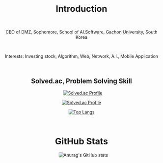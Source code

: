 <div align=center>
  <h1>Introduction</h1>
  <p>CEO of DMZ, Sophomore, School of AI.Software, Gachon University, South Korea</p>
  <p>Interests: Investing stock, Algorithm, Web, Network, A.I., Mobile Application</p>


  <h2>Solved.ac, Problem Solving Skill</h2>
  [![Solved.ac Profile](http://mazassumnida.wtf/api/mini/generate_badge?boj=taewan2002)](https://solved.ac/taewan2002)
  
  [![Solved.ac
Profile](http://mazassumnida.wtf/api/v2/generate_badge?boj=Profile)](https://solved.ac/Profile)

  [![Top Langs](https://github-readme-stats.vercel.app/api/top-langs/?username=taewan2002&layout=compact)](https://github.com/taewan2002/github-readme-stats)

  <h1>GitHub Stats</h1> 
  
![Anurag's GitHub stats](https://github-readme-stats.vercel.app/api?username=taewan2002&show_icons=true&theme=radical)

</div>
